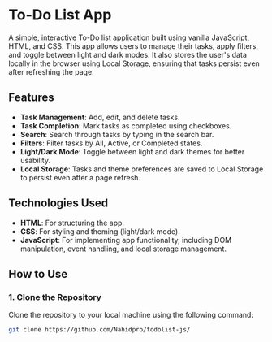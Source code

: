 # To-Do List App

A simple, interactive To-Do list application built using vanilla JavaScript, HTML, and CSS. This app allows users to manage their tasks, apply filters, and toggle between light and dark modes. It also stores the user's data locally in the browser using Local Storage, ensuring that tasks persist even after refreshing the page.

## Features

- **Task Management**: Add, edit, and delete tasks.
- **Task Completion**: Mark tasks as completed using checkboxes.
- **Search**: Search through tasks by typing in the search bar.
- **Filters**: Filter tasks by All, Active, or Completed states.
- **Light/Dark Mode**: Toggle between light and dark themes for better usability.
- **Local Storage**: Tasks and theme preferences are saved to Local Storage to persist even after a page refresh.

## Technologies Used

- **HTML**: For structuring the app.
- **CSS**: For styling and theming (light/dark mode).
- **JavaScript**: For implementing app functionality, including DOM manipulation, event handling, and local storage management.

## How to Use

### 1. **Clone the Repository**

Clone the repository to your local machine using the following command:

```bash
git clone https://github.com/Nahidpro/todolist-js/

